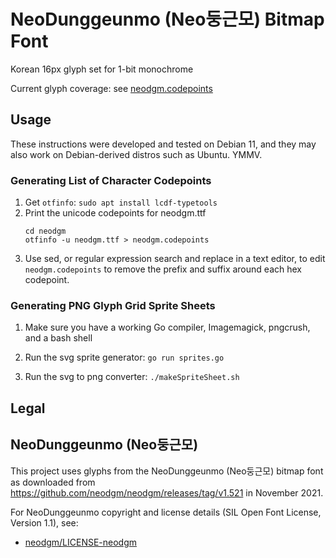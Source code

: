 # NeoDunggeunmo (Neo둥근모) Bitmap Font

Korean 16px glyph set for 1-bit monochrome

Current glyph coverage: see [neodgm.codepoints](neodgm.codepoints)


## Usage

These instructions were developed and tested on Debian 11, and they may also
work on Debian-derived distros such as Ubuntu. YMMV.


### Generating List of Character Codepoints

1. Get `otfinfo`: `sudo apt install lcdf-typetools`
2. Print the unicode codepoints for neodgm.ttf
   ```
   cd neodgm
   otfinfo -u neodgm.ttf > neodgm.codepoints
   ```
3. Use sed, or regular expression search and replace in a text editor,
   to edit `neodgm.codepoints` to remove the prefix and suffix around
   each hex codepoint.


### Generating PNG Glyph Grid Sprite Sheets

1. Make sure you have a working Go compiler, Imagemagick, pngcrush, and a bash shell

2. Run the svg sprite generator: `go run sprites.go`

3. Run the svg to png converter: `./makeSpriteSheet.sh`


## Legal


## NeoDunggeunmo (Neo둥근모)

This project uses glyphs from the NeoDunggeunmo (Neo둥근모) bitmap font as downloaded from
https://github.com/neodgm/neodgm/releases/tag/v1.521 in November 2021.

For NeoDunggeunmo copyright and license details (SIL Open Font License, Version 1.1), see:
- [neodgm/LICENSE-neodgm](neodgm/LICENSE-neodgm)
